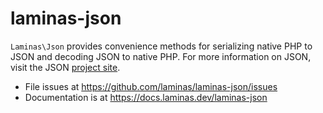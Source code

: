 # laminas-json

`Laminas\Json` provides convenience methods for serializing native PHP to JSON and
decoding JSON to native PHP. For more information on JSON, visit the JSON
[project site](http://www.json.org/).


- File issues at https://github.com/laminas/laminas-json/issues
- Documentation is at https://docs.laminas.dev/laminas-json

